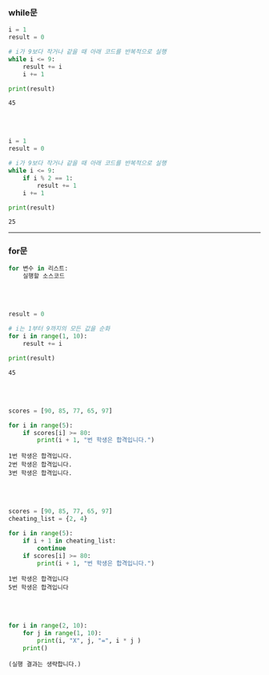 ### while문
```python
i = 1
result = 0

# i가 9보다 작거나 같을 때 아래 코드를 반복적으로 실행
while i <= 9:
    result += i
    i += 1

print(result)
```
```
45
```
<br/></br>

```python
i = 1
result = 0

# i가 9보다 작거나 같을 때 아래 코드를 반복적으로 실행
while i <= 9:
    if i % 2 == 1:
        result += 1
    i += 1

print(result)
```
```
25
```
---
### for문
```python
for 변수 in 리스트:
    실행할 소스코드
```
<br/></br>

```python
result = 0

# i는 1부터 9까지의 모든 값을 순화
for i in range(1, 10):
    result += i

print(result)
```
```
45
```
<br/></br>

```python
scores = [90, 85, 77, 65, 97]

for i in range(5):
    if scores[i] >= 80:
        print(i + 1, "번 학생은 합격입니다.")
```
```
1번 학생은 합격입니다.
2번 학생은 합격입니다.
3번 학생은 합격입니다.
```
<br/></br>

```python
scores = [90, 85, 77, 65, 97]
cheating_list = {2, 4}

for i in range(5):
    if i + 1 in cheating_list:
        continue
    if scores[i] >= 80:
        print(i + 1, "번 학생은 합격입니다.")
```
```
1번 학생은 합격입니다
5번 학생은 합격입니다
```

<br/></br>

```python
for i in range(2, 10):
    for j in range(1, 10):
        print(i, "X", j, "=", i * j )
    print()
```
```
(실행 결과는 생략합니다.)
```
